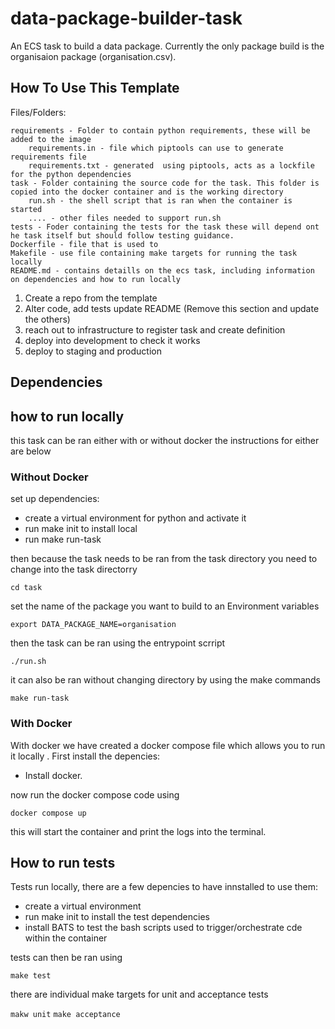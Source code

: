 # data-package-builder-task
An ECS task to build a data package. Currently the only package build is the organisaion package (organisation.csv).

## How To Use This Template

Files/Folders:

```
requirements - Folder to contain python requirements, these will be added to the image
    requirements.in - file which piptools can use to generate requirements file
    requirements.txt - generated  using piptools, acts as a lockfile for the python dependencies
task - Folder containing the source code for the task. This folder is copied into the docker container and is the working directory
    run.sh - the shell script that is ran when the container is started
    .... - other files needed to support run.sh
tests - Foder containing the tests for the task these will depend ont he task itself but should follow testing guidance.
Dockerfile - file that is used to
Makefile - use file containing make targets for running the task locally
README.md - contains detaills on the ecs task, including information on dependencies and how to run locally
```

1. Create a repo from the template
2. Alter code, add tests update README (Remove this section and update the others)
3. reach out to infrastructure to register task and create definition
4. deploy into development to check it works
5. deploy to staging and production

## Dependencies


## how to run locally

this task can be ran either with or without docker the instructions for either are below

### Without Docker

set up dependencies:

* create a virtual environment for python and activate it
* run make init to install local
* run make run-task

then because the task needs to be ran from the task directory you need to change into the task directorry

`cd task`

set the name of the package you want to build to an Environment variables

`export DATA_PACKAGE_NAME=organisation`

then the task can be ran using the entrypoint scrript

`./run.sh`

it can also be ran without changing directory by using the make commands

`make run-task`

### With Docker

With docker we have created a docker compose file which allows you to run it locally . First install the depencies:

* Install docker.

now run the docker compose code using

```
docker compose up
```

this will start the container and print the logs into the terminal.


## How to run tests

Tests run locally, there are a few depencies to have innstalled to use them:

* create a virtual environment
* run make init to install the test dependencies
* install BATS to test the bash scripts used to trigger/orchestrate cde  within the container

tests can then be ran using

`make test`

there  are individual make targets for unit  and  acceptance tests

`makw unit`
`make acceptance`
